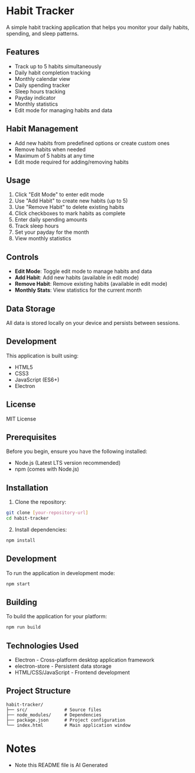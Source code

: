 # Habit Tracker

A simple habit tracking application that helps you monitor your daily habits, spending, and sleep patterns.

## Features

- Track up to 5 habits simultaneously
- Daily habit completion tracking
- Monthly calendar view
- Daily spending tracker
- Sleep hours tracking
- Payday indicator
- Monthly statistics
- Edit mode for managing habits and data

## Habit Management

- Add new habits from predefined options or create custom ones
- Remove habits when needed
- Maximum of 5 habits at any time
- Edit mode required for adding/removing habits

## Usage

1. Click "Edit Mode" to enter edit mode
2. Use "Add Habit" to create new habits (up to 5)
3. Use "Remove Habit" to delete existing habits
4. Click checkboxes to mark habits as complete
5. Enter daily spending amounts
6. Track sleep hours
7. Set your payday for the month
8. View monthly statistics

## Controls

- **Edit Mode**: Toggle edit mode to manage habits and data
- **Add Habit**: Add new habits (available in edit mode)
- **Remove Habit**: Remove existing habits (available in edit mode)
- **Monthly Stats**: View statistics for the current month

## Data Storage

All data is stored locally on your device and persists between sessions.

## Development

This application is built using:
- HTML5
- CSS3
- JavaScript (ES6+)
- Electron

## License

MIT License

## Prerequisites

Before you begin, ensure you have the following installed:
- Node.js (Latest LTS version recommended)
- npm (comes with Node.js)

## Installation

1. Clone the repository:
```bash
git clone [your-repository-url]
cd habit-tracker
```

2. Install dependencies:
```bash
npm install
```

## Development

To run the application in development mode:
```bash
npm start
```

## Building

To build the application for your platform:
```bash
npm run build
```

## Technologies Used

- Electron - Cross-platform desktop application framework
- electron-store - Persistent data storage
- HTML/CSS/JavaScript - Frontend development

## Project Structure

```
habit-tracker/
├── src/              # Source files
├── node_modules/     # Dependencies
├── package.json      # Project configuration
└── index.html        # Main application window
```
 
 # Notes
 - Note this README file is AI Generated
